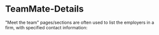 # TeamMate-Details
"Meet the team" pages/sections are often used to list the employers in a firm, with specified contact information:

